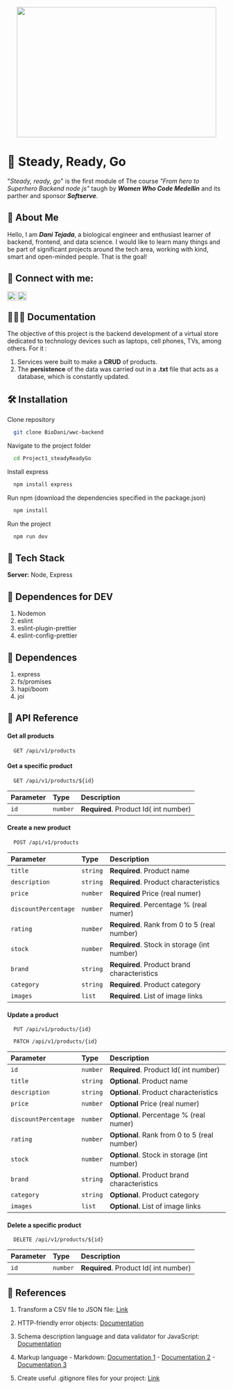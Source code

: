 <p align="center">
  <img width="460" height="300" src="https://www.womenwhocode.com/assets/WWCode_Progress_Pride_Logo_Black-8640a72547cacc4a741d6d242e84cd3fcf5f9bf97a13644e11d21e831b82a327.png">
</p>

# 🏁  Steady, Ready, Go

"*Steady, ready, go*" is the first module of The course _"From hero to Superhero Backend node js"_ taugh by ***Women Who Code Medellin*** and its parther and sponsor ***Softserve***. 


## 🚀 About Me


Hello, I am ***Dani Tejada***, a biological engineer and enthusiast learner of backend, frontend, and data science. I would like to learn many things and be part of significant projects around the tech area, working with kind, smart and open-minded people. That is the goal! 

## 🤝 Connect with me:

<a href="https://www.linkedin.com/in/dtejadah"><img align="left" src="https://raw.githubusercontent.com/yushi1007/yushi1007/main/images/linkedin.svg" alt="Dani Tejada | LinkedIn" width="21px"/></a>
<a href="https://instagram.com/yonosoyrafael"><img align="left" src="https://raw.githubusercontent.com/yushi1007/yushi1007/main/images/instagram.svg" alt="Dani Tejada| Instagram" width="21px"/></a>

<br />

## 👨🏻‍💻 Documentation

The objective of this project is the backend development of a virtual store dedicated to technology devices such as laptops, cell phones, TVs, among others. For it :

  1. Services were built to make a **CRUD** of products.
  2. The **persistence** of the data was carried out in a **.txt** file that acts as a database, which is constantly updated.


## 🛠️ Installation

Clone repository
```bash
  git clone BioDani/wwc-backend 
```
Navigate to the project folder
```bash
  cd Project1_steadyReadyGo  
```
Install express
```bash
  npm install express 
```
Run npm (download the dependencies specified in the package.json)
```bash
  npm install 
```
Run the project
```bash
  npm run dev 
```

## 📍 Tech Stack

**Server:** Node, Express

## 📍 Dependences for DEV

1. Nodemon
2. eslint
3. eslint-plugin-prettier
4. eslint-config-prettier

## 📍 Dependences 

1. express
2. fs/promises
3. hapi/boom
2. joi


## 📍 API Reference

#### Get all products

```http
  GET /api/v1/products
```

#### Get a specific product

```http
  GET /api/v1/products/${id}
```

| Parameter | Type     | Description                       |
| :-------- | :------- | :-------------------------------- |
| `id`      | `number` | **Required**. Product Id( int number)|


#### Create a new product

```http
  POST /api/v1/products
```

| Parameter | Type     | Description                       |
| :-------- | :------- | :-------------------------------- |
| `title`      | `string` | **Required**. Product name |
| `description`      | `string` | **Required**. Product characteristics |
| `price`      | `number` | **Required** Price (real numer)  |
| `discountPercentage`      | `number` | **Required**. Percentage % (real numer)|
| `rating`      | `number` | **Required**. Rank from 0 to 5 (real number)|
| `stock`      | `number` | **Required**. Stock in storage (int number) |
| `brand`      | `string` | **Required**. Product brand characteristics |
| `category`      | `string` | **Required**. Product category |
| `images`      | `list` | **Required**. List of image links |

#### Update a product

```http
  PUT /api/v1/products/{id}
```

```http
  PATCH /api/v1/products/{id}
```

| Parameter | Type     | Description                       |
| :-------- | :------- | :-------------------------------- |
| `id`      | `number` | **Required**. Product Id( int number)|
| `title`      | `string` | **Optional**. Product name |
| `description`      | `string` | **Optional**. Product characteristics |
| `price`      | `number` | **Optional** Price (real numer)  |
| `discountPercentage`      | `number` | **Optional**. Percentage % (real numer)|
| `rating`      | `number` | **Optional**. Rank from 0 to 5 (real number)|
| `stock`      | `number` | **Optional**. Stock in storage (int number) |
| `brand`      | `string` | **Optional**. Product brand characteristics |
| `category`      | `string` | **Optional**. Product category |
| `images`      | `list` | **Optional**. List of image links |


#### Delete a specific product

```http
  DELETE /api/v1/products/${id}
```

| Parameter | Type     | Description                       |
| :-------- | :------- | :-------------------------------- |
| `id`      | `number` | **Required**. Product Id( int number)|


## 🤯 References

1. Transform a CSV file to JSON file: [Link](https://csvjson.com/csv2json)

2. HTTP-friendly error objects: [Documentation](https://hapi.dev/module/boom/)

3. Schema description language and data validator for JavaScript: [Documentation](https://joi.dev/api/?v=17.9.1)

3. Markup language - Markdown: [Documentation 1](https://www.markdownguide.org) - [Documentation 2](https://www.ionos.es/digitalguide/paginas-web/desarrollo-web/tutorial-de-markdown/) - [Documentation 3](https://platzi.com/tutoriales/1650-prework/5836-guia-de-uso-de-markdown-herramienta-de-conversion-de-texto-a-html/)

4. Create useful .gitignore files for your project: [Link](https://www.toptal.com/developers/gitignore/)


